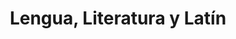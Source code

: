 ---
title: 'Lengua, Literatura y Latín'
description: 'Formación de profesionales en el estudio y enseñanza de la lengua, literatura y latín.'
nivel: 'Licenciatura'
curso: 'pregrado'
icon: 'BookOpen'
color: '#9c27b0'
area: 'educación'
ubicacion: 'C.A. Los Perozo, C.A. Marino Colina, Unidad Académica Churuguara, Municipios: San Francisco, Dabajuro, Urumaco, Silva, Morón'
---